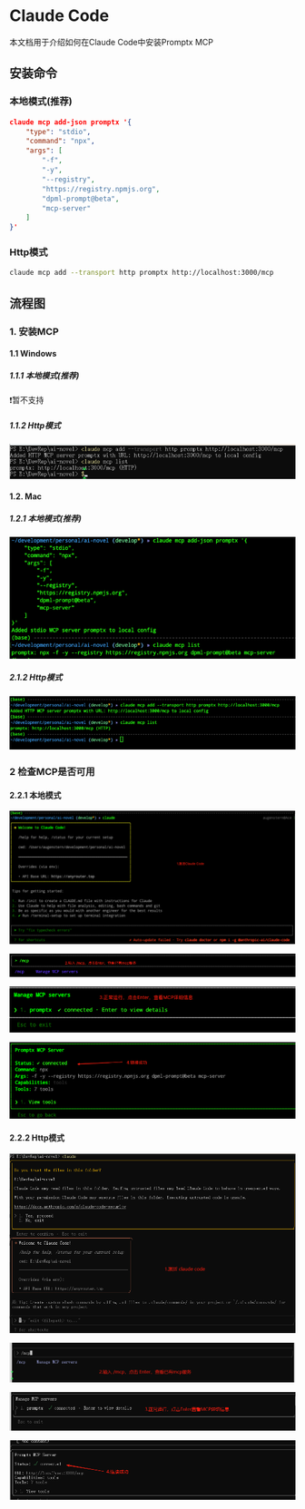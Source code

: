 # Claude Code

本文档用于介绍如何在Claude Code中安装Promptx MCP

## 安装命令

### 本地模式(推荐)

```json
claude mcp add-json promptx '{
    "type": "stdio",
    "command": "npx",
    "args": [
        "-f",
        "-y",
        "--registry",
        "https://registry.npmjs.org",
        "dpml-prompt@beta",
        "mcp-server"
    ]
}'
```

### Http模式

```bash
claude mcp add --transport http promptx http://localhost:3000/mcp
```

## 流程图

### 1. 安装MCP

#### 1.1 Windows

##### 1.1.1 本地模式(推荐)

❗️暂不支持

##### 1.1.2 Http模式

![Http模式安装](./Imgs/img-1.png)

#### 1.2. Mac

##### 1.2.1 本地模式(推荐)

![本地模式安装](./Imgs/img-6.png)

##### 2.1.2 Http模式

![Http模式安装](./Imgs/img-7.png)

### 2 检查MCP是否可用

#### 2.2.1 本地模式

![本地模式检查1](./Imgs/img-8.png)

![本地模式检查2](./Imgs/img-9.png)

![本地模式检查3](./Imgs/img-10.png)

![本地模式检查4](./Imgs/img-11.png)

#### 2.2.2 Http模式

![Http模式检查1](./Imgs/img-2.png)

![Http模式检查2](./Imgs/img-3.png)

![Http模式检查3](./Imgs/img-4.png)

![Http模式检查4](./Imgs/img-5.png)



